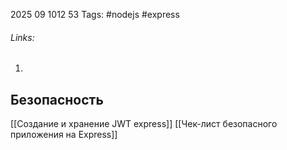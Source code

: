2025 09 1012 53
Tags: #nodejs #express
###### Links: 
1) 

## Безопасность

[[Создание и хранение JWT express]]
[[Чек-лист безопасного приложения на Express]]
